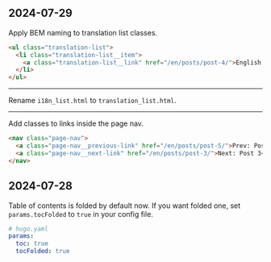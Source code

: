 <!-- Timezone: UTC -->

## 2024-07-29

Apply BEM naming to translation list classes.

```html
<ul class="translation-list">
  <li class="translation-list__item">
    <a class="translation-list__link" href="/en/posts/post-4/">English: Post 4 Markdown Test</a>
  </li>
</ul>
```

---

Rename `i18n_list.html` to `translation_list.html`.

---

Add classes to links inside the page nav.

```html
<nav class="page-nav">
  <a class="page-nav__previous-link" href="/en/posts/post-5/">Prev: Post 5</a>
  <a class="page-nav__next-link" href="/en/posts/post-3/">Next: Post 3</a>
</nav>
```

## 2024-07-28

Table of contents is folded by default now. If you want folded one, set `params.tocFolded` to `true` in your config file.

```yaml
# hugo.yaml
params:
  toc: true
  tocFolded: true
```
